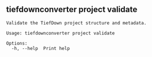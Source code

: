 ## tiefdownconverter project validate

```
Validate the TiefDown project structure and metadata.

Usage: tiefdownconverter project validate

Options:
  -h, --help  Print help
```

